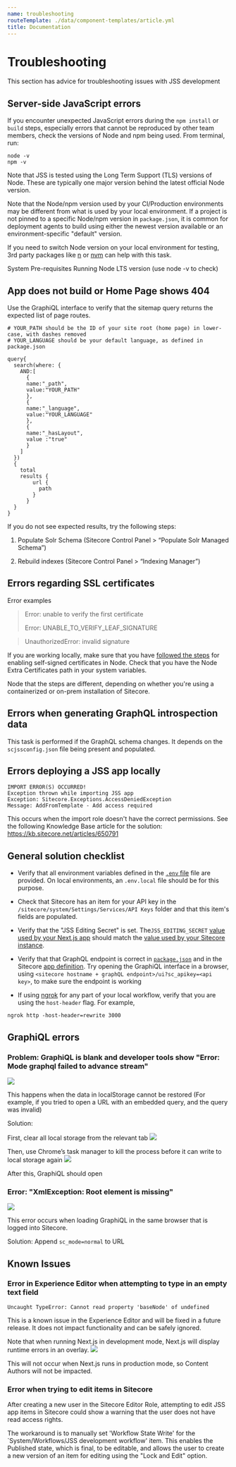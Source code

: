 ```yaml
---
name: troubleshooting
routeTemplate: ./data/component-templates/article.yml
title: Documentation
---
```


# Troubleshooting

This section has advice for troubleshooting issues with JSS development

## Server-side JavaScript errors

If you encounter unexpected JavaScript errors during the `npm install` or `build` steps, especially errors that cannot be reproduced by other team members, check the versions of Node and npm being used. From terminal, run:
```
node -v
npm -v
```
Note that JSS is tested using the Long Term Support (TLS) versions of Node. These are typically one major version behind the latest official Node version.

Note that the Node/npm version used by your CI/Production environments may be different from what is used by your local environment. If a project is not pinned to a specific Node/npm version in `package.json`, it is common for deployment agents to build using either the newest version available or an environment-specific "default" version.

If you need to switch Node version on your local environment for testing, 3rd party packages like [n](https://github.com/tj/n) or [nvm]() can help with this task.

System Pre-requisites
Running Node LTS version (use node -v to check)

## App does not build or Home Page shows 404

Use the GraphiQL interface to verify that the sitemap query returns the expected list of page routes.

```
# YOUR_PATH should be the ID of your site root (home page) in lower-case, with dashes removed
# YOUR_LANGUAGE should be your default language, as defined in package.json

query{
  search(where: {
    AND:[
      {
      name:"_path",
      value:"YOUR_PATH"
      },
      {
      name:"_language",
      value:"YOUR_LANGUAGE"
      },
      {
      name:"_hasLayout",
      value :"true"
      }
    ]
  })
  { 
    total
    results {
        url {
          path
        }
      }
  }
}
```

If you do not see expected results, try the following steps:

1. Populate Solr Schema (Sitecore Control Panel > “Populate Solr Managed Schema”)

2. Rebuild indexes (Sitecore Control Panel > “Indexing Manager”)

## Errors regarding SSL certificates

Error examples
> Error: unable to verify the first certificate
>
> Error: UNABLE_TO_VERIFY_LEAF_SIGNATURE

> UnauthorizedError: invalid signature

If you are working locally, make sure that you have [followed the steps](todo://add_link_to_new_page) for enabling self-signed certificates in Node. Check that you have the Node Extra Certificates path in your system variables.

Node that the steps are different, depending on whether you're using a containerized or on-prem installation of Sitecore.

## Errors when generating GraphQL introspection data

This task is performed if the GraphQL schema changes. It depends on the `scjssconfig.json` file being present and populated.

## Errors deploying a JSS app locally

```
IMPORT ERROR(S) OCCURRED!
Exception thrown while importing JSS app
Exception: Sitecore.Exceptions.AccessDeniedException
Message: AddFromTemplate - Add access required
```

This occurs when the import role doesn't have the correct permissions. See the following Knowledge Base article for the solution: https://kb.sitecore.net/articles/650791

## General solution checklist

- Verify that all environment variables defined in the [`.env` file](https://github.com/Sitecore/jss/blob/master/samples/nextjs/.env) file are provided. On local environments, an `.env.local` file should be for this purpose.

- Check that Sitecore has an item for your API key  in the `/sitecore/system/Settings/Services/API Keys` folder and that this item's fields are populated.

- Verify that the "JSS Editing Secret" is set. The`JSS_EDITING_SECRET` [value used by your Next.js app](https://github.com/Sitecore/jss/blob/cb32d3a21b87f488bd4bb5d311d556fd1f8354c4/samples/nextjs/.env#L18) should match the [value used by your Sitecore instance](https://github.com/Sitecore/jss/blob/cb32d3a21b87f488bd4bb5d311d556fd1f8354c4/samples/nextjs/sitecore/config/JssNextWeb.config#L37).

- Verify that that GraphQL endpoint is correct in [`package.json`](https://github.com/Sitecore/jss/blob/cb32d3a21b87f488bd4bb5d311d556fd1f8354c4/samples/nextjs/package.json#L12) and in the Sitecore [app definition](https://github.com/Sitecore/jss/blob/cb32d3a21b87f488bd4bb5d311d556fd1f8354c4/samples/nextjs/sitecore/config/JssNextWeb.config#L72). Try opening the GraphiQL interface in a browser, using `<sitecore hostname + graphQL endpoint>/ui?sc_apikey=<api key>`, to make sure the endpoint is working

- If using [ngrok](https://ngrok.com/) for any part of your local workflow, verify that you are using the `host-header` flag.
For example,
```
ngrok http -host-header=rewrite 3000
```

## GraphiQL errors

### Problem: GraphiQL is blank and developer tools show "Error: Mode graphql failed to advance stream"

![](/assets/img/docs/nextjs/troubleshooting/graphiql-error1.png)

This happens when the data in localStorage cannot be restored (For example, if you tried to open a URL with an embedded query, and the query was invalid)

Solution: 

First, clear all local storage from the relevant tab
![](/assets/img/docs/nextjs/troubleshooting/graphiql-error1-solution1.png)

Then, use Chrome’s task manager to kill the process before it can write to local storage again
![](/assets/img/docs/nextjs/troubleshooting/graphiql-error1-solution2.png)

After this, GraphiQL should open

### Error: "XmlException: Root element is missing"
![](/assets/img/docs/nextjs/troubleshooting/graphiql-error2.png)

This error occurs when loading GraphiQL in the same browser that is logged into Sitecore.

Solution: Append `sc_mode=normal` to URL

## Known Issues

### Error in Experience Editor when attempting to type in an empty text field

```
Uncaught TypeError: Cannot read property 'baseNode' of undefined
```

This is a known issue in the Experience Editor and will be fixed in a future release. It does not impact functionality and can be safely ignored.

Note that when running Next.js in development mode, Next.js will display runtime errors in an overlay.
![](/assets/img/docs/nextjs/troubleshooting/error-overlay.png)

This will not occur when Next.js runs in production mode, so Content Authors will not be impacted.

### Error when trying to edit items in Sitecore
After creating a new user in the Sitecore Editor Role, attempting to edit JSS app items in Sitecore could show a warning that the user does not have read access rights.

The workaround is to manually set 'Workflow State Write' for the `System/Workflows/JSS development workflow' item. This enables the Published state, which is final, to be editable, and allows the user to create a new version of an item for editing using the "Lock and Edit" option.
